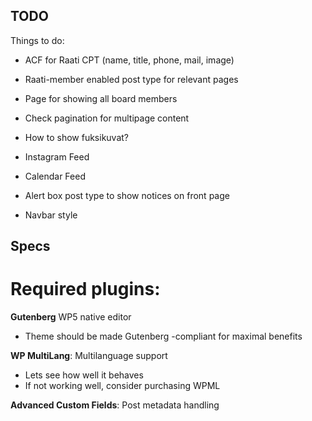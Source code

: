 ## TODO

Things to do:

- ACF for Raati CPT (name, title, phone, mail, image)
- Raati-member enabled post type for relevant pages
- Page for showing all board members

- Check pagination for multipage content

- How to show fuksikuvat?

- Instagram Feed
- Calendar Feed

- Alert box post type to show notices on front page

- Navbar style

## Specs

# Required plugins:

**Gutenberg** WP5 native editor
- Theme should be made Gutenberg -compliant for maximal benefits

**WP MultiLang**: Multilanguage support
- Lets see how well it behaves
- If not working well, consider purchasing WPML

**Advanced Custom Fields**: Post metadata handling